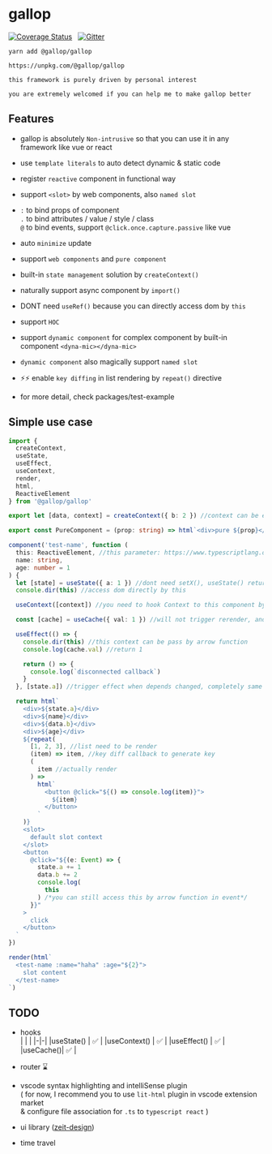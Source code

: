 # gallop

[![Coverage Status](https://coveralls.io/repos/github/tarnishablec/gallop/badge.svg?branch=master)](https://coveralls.io/github/tarnishablec/gallop?branch=master)&nbsp;&nbsp;
[![Gitter](https://badges.gitter.im/gallopweb/community.svg)](https://gitter.im/gallopweb/community?utm_source=badge&utm_medium=badge&utm_campaign=pr-badge)

    yarn add @gallop/gallop

    https://unpkg.com/@gallop/gallop

    this framework is purely driven by personal interest

    you are extremely welcomed if you can help me to make gallop better

## Features

- gallop is absolutely `Non-intrusive` so that you can use it in any framework like vue or react

- use `template literals` to auto detect dynamic & static code

- register `reactive` component in functional way

- support `<slot>` by web components, also `named slot`

- `:` to bind props of component  
  `.` to bind attributes / value / style / class  
  `@` to bind events, support `@click.once.capture.passive` like vue

- auto `minimize` update

- support `web components` and `pure component`

- built-in `state management` solution by `createContext()`

- naturally support async component by `import()`

- DONT need `useRef()` because you can directly access dom by `this`

- support `HOC`

- support `dynamic component` for complex component by built-in component `<dyna-mic></dyna-mic>`

- `dynamic component` also magically support `named slot`

- ⚡⚡ enable `key diffing` in list rendering by `repeat()` directive

- for more detail, check packages/test-example

## Simple use case

```typescript
import {
  createContext,
  useState,
  useEffect,
  useContext,
  render,
  html,
  ReactiveElement
} from '@gallop/gallop'

export let [data, context] = createContext({ b: 2 }) //context can be exported to another component

export const PureComponent = (prop: string) => html`<div>pure ${prop}</div>` //pure component with no any lifecycle

component('test-name', function (
  this: ReactiveElement, //this parameter: https://www.typescriptlang.org/docs/handbook/functions.html
  name: string,
  age: number = 1
) {
  let [state] = useState({ a: 1 }) //dont need setX(), useState() return a proxy, and auto trigger rerender, ⚠ you can only use useState() once in a component declaration
  console.dir(this) //access dom directly by this

  useContext([context]) //you need to hook Context to this component by useContext()

  const [cache] = useCache({ val: 1 }) //will not trigger rerender, and only execute once, ⚠⚠you can not use queryselector api in cache

  useEffect(() => {
    console.dir(this) //this context can be pass by arrow function
    console.log(cache.val) //return 1

    return () => {
      console.log(`disconnected callback`)
    }
  }, [state.a]) //trigger effect when depends changed, completely same as react useEffect()

  return html`
    <div>${state.a}</div>
    <div>${name}</div>
    <div>${data.b}</div>
    <div>${age}</div>
    ${repeat(
      [1, 2, 3], //list need to be render
      (item) => item, //key diff callback to generate key
      (
        item //actually render
      ) =>
        html`
          <button @click="${() => console.log(item)}">
            ${item}
          </button>
        `
    )}
    <slot>
      default slot context
    </slot>
    <button
      @click="${(e: Event) => {
        state.a += 1
        data.b += 2
        console.log(
          this
        ) /*you can still access this by arrow function in event*/
      }}"
    >
      click
    </button>
  `
})

render(html`
  <test-name :name="haha" :age="${2}">
    slot content
  </test-name>
`)
```

## TODO

- hooks  
  | | |
  |-|-|
  |useState() | ✅ |
  |useContext() | ✅ |
  |useEffect() | ✅ |
  |useCache()| ✅ |

- router ⌛

- vscode syntax highlighting and intelliSense plugin  
  ( for now, I recommend you to use `lit-html` plugin in vscode extension market <br>
  & configure file association for `.ts` to `typescript react` )

- ui library ([zeit-design](https://zeit-style.now.sh/))

- time travel
